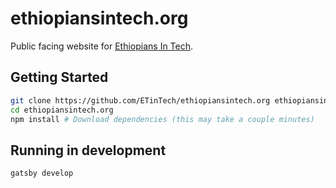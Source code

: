 # ethiopiansintech.org
Public facing website for [Ethiopians In Tech](https://www.ethiopiansintech.org).

## Getting Started
```sh
git clone https://github.com/ETinTech/ethiopiansintech.org ethiopiansintech.org # Clone the project
cd ethiopiansintech.org
npm install # Download dependencies (this may take a couple minutes)
```

## Running in development
`gatsby develop`
